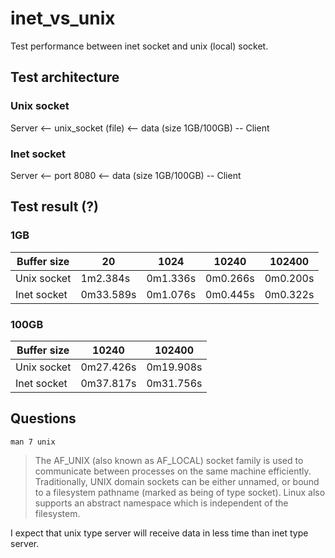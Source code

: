 # inet_vs_unix

Test performance between inet socket and unix (local) socket.


## Test architecture

### Unix socket
Server <-- unix_socket (file) <-- data (size 1GB/100GB) -- Client

### Inet socket
Server <-- port 8080 <-- data (size 1GB/100GB) -- Client


## Test result (?)
### 1GB

Buffer size | 20 | 1024 | 10240 | 102400 
--- | --- | --- | --- | ---  
Unix socket | 1m2.384s | 0m1.336s | 0m0.266s | 0m0.200s
Inet socket | 0m33.589s | 0m1.076s | 0m0.445s | 0m0.322s

### 100GB
Buffer size  | 10240 | 102400 
--- | --- | ---  
Unix socket | 0m27.426s | 0m19.908s
Inet socket | 0m37.817s | 0m31.756s

## Questions 
` man 7 unix `

> The AF_UNIX (also known as AF_LOCAL) socket family is used to communicate between processes on the
same machine efficiently.  Traditionally, UNIX domain sockets can be either unnamed, or bound to a
filesystem  pathname  (marked as being of type socket).  Linux also supports an abstract namespace
which is independent of the filesystem.

I expect that unix type server will receive data in less time than inet type server. 
